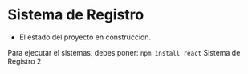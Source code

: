 <h1> Sistema de Registro </h1>

- El estado del proyecto en construccion.

Para ejecutar el sistemas, debes poner:
  ```npm install react```
Sistema de Registro 2
